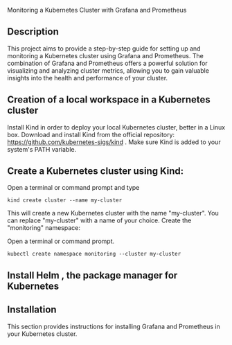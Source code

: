 Monitoring a Kubernetes Cluster with Grafana and Prometheus

## Description
This project aims to provide a step-by-step guide for setting up and monitoring a Kubernetes cluster using Grafana and Prometheus. The combination of Grafana and Prometheus offers a powerful solution for visualizing and analyzing cluster metrics, allowing you to gain valuable insights into the health and performance of your cluster.

## Creation of a local workspace in a Kubernetes cluster
Install Kind in order to deploy your local Kubernetes cluster, better in a Linux box. Download and install Kind from the official repository: https://github.com/kubernetes-sigs/kind . Make sure Kind is added to your system's PATH variable.

## Create a Kubernetes cluster using Kind:
Open a terminal or command prompt and type 

```
kind create cluster --name my-cluster
```

This will create a new Kubernetes cluster with the name "my-cluster". You can replace "my-cluster" with a name of your choice.
Create the "monitoring" namespace:

Open a terminal or command prompt.

```
kubectl create namespace monitoring --cluster my-cluster
```



## Install Helm , the package manager for Kubernetes


## Installation 
This section provides instructions for installing Grafana and Prometheus in your Kubernetes cluster.







